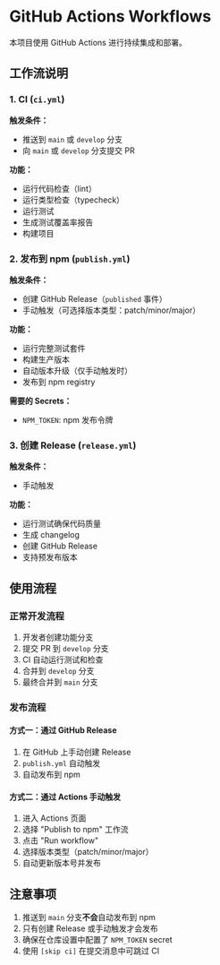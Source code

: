# GitHub Actions Workflows

本项目使用 GitHub Actions 进行持续集成和部署。

## 工作流说明

### 1. CI (`ci.yml`)

**触发条件：**

- 推送到 `main` 或 `develop` 分支
- 向 `main` 或 `develop` 分支提交 PR

**功能：**

- 运行代码检查（lint）
- 运行类型检查（typecheck）
- 运行测试
- 生成测试覆盖率报告
- 构建项目

### 2. 发布到 npm (`publish.yml`)

**触发条件：**

- 创建 GitHub Release（`published` 事件）
- 手动触发（可选择版本类型：patch/minor/major）

**功能：**

- 运行完整测试套件
- 构建生产版本
- 自动版本升级（仅手动触发时）
- 发布到 npm registry

**需要的 Secrets：**

- `NPM_TOKEN`: npm 发布令牌

### 3. 创建 Release (`release.yml`)

**触发条件：**

- 手动触发

**功能：**

- 运行测试确保代码质量
- 生成 changelog
- 创建 GitHub Release
- 支持预发布版本

## 使用流程

### 正常开发流程

1. 开发者创建功能分支
2. 提交 PR 到 `develop` 分支
3. CI 自动运行测试和检查
4. 合并到 `develop` 分支
5. 最终合并到 `main` 分支

### 发布流程

#### 方式一：通过 GitHub Release

1. 在 GitHub 上手动创建 Release
2. `publish.yml` 自动触发
3. 自动发布到 npm

#### 方式二：通过 Actions 手动触发

1. 进入 Actions 页面
2. 选择 "Publish to npm" 工作流
3. 点击 "Run workflow"
4. 选择版本类型（patch/minor/major）
5. 自动更新版本号并发布

## 注意事项

1. 推送到 `main` 分支**不会**自动发布到 npm
2. 只有创建 Release 或手动触发才会发布
3. 确保在仓库设置中配置了 `NPM_TOKEN` secret
4. 使用 `[skip ci]` 在提交消息中可跳过 CI
